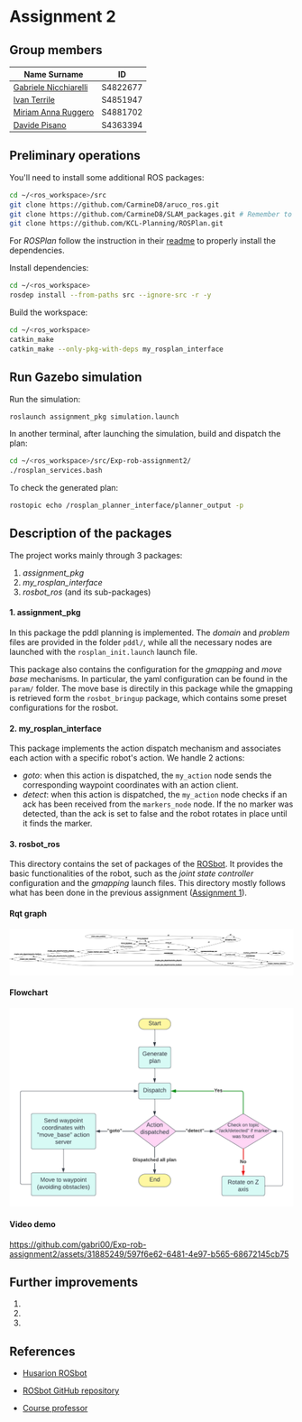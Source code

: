 # Assignment 2

## Group members

| Name Surname          | ID       |
| --------------------- | -------- |
| [Gabriele Nicchiarelli](https://github.com/gabri00) | S4822677 |
| [Ivan Terrile](https://github.com/Ivanterry00)         | S4851947 |
| [Miriam Anna Ruggero](https://github.com/Miryru)   | S4881702 |
| [Davide Pisano](https://github.com/DavidePisano)        | S4363394 |

## Preliminary operations

You'll need to install some additional ROS packages:

```bash
cd ~/<ros_workspace>/src
git clone https://github.com/CarmineD8/aruco_ros.git
git clone https://github.com/CarmineD8/SLAM_packages.git # Remember to switch to noetic branch
git clone https://github.com/KCL-Planning/ROSPlan.git
```

For *ROSPlan* follow the instruction in their [readme](https://github.com/KCL-Planning/ROSPlan/blob/master/README.md) to properly install the dependencies.

Install dependencies:

```bash
cd ~/<ros_workspace>
rosdep install --from-paths src --ignore-src -r -y
```

Build the workspace:

```bash
cd ~/<ros_workspace>
catkin_make
catkin_make --only-pkg-with-deps my_rosplan_interface
```

## Run Gazebo simulation

Run the simulation:

```bash
roslaunch assignment_pkg simulation.launch
```

In another terminal, after launching the simulation, build and dispatch the plan:
```bash
cd ~/<ros_workspace>/src/Exp-rob-assignment2/
./rosplan_services.bash
```

To check the generated plan:
```bash
rostopic echo /rosplan_planner_interface/planner_output -p
```

## Description of the packages

The project works mainly through 3 packages:
1. *assignment_pkg*
2. *my_rosplan_interface*
3. *rosbot_ros* (and its sub-packages)

#### 1. assignment_pkg

In this package the pddl planning is implemented. The *domain* and *problem* files are provided in the folder `pddl/`, while all the necessary nodes are launched with the `rosplan_init.launch` launch file.

This package also contains the configuration for the *gmapping* and *move base* mechanisms. In particular, the yaml configuration can be found in the `param/` folder. The move base is directily in this package while the gmapping is retrieved form the `rosbot_bringup` package, which contains some preset configurations for the rosbot.

#### 2. my_rosplan_interface

This package implements the action dispatch mechanism and associates each action with a specific robot's action.
We handle 2 actions:
- *goto*: when this action is dispatched, the `my_action` node sends the corresponding waypoint coordinates with an action client.
- *detect*: when this action is dispatched, the `my_action` node checks if an ack has been received from the `markers_node` node. If the no marker was detected, than the ack is set to false and the robot rotates in place until it finds the marker.

#### 3. rosbot_ros

This directory contains the set of packages of the [ROSbot](https://husarion.com/manuals/rosbot/).
It provides the basic functionalities of the robot, such as the *joint state controller* configuration and the *gmapping* launch files.
This directory mostly follows what has been done in the previous assignment ([Assignment 1](https://github.com/gabri00/Exp-rob-assignment1)).

#### Rqt graph

![Gazebo rqt](media/rqt_graph.png)

#### Flowchart

![Flowchart](media/flowchart.png)

#### Video demo

https://github.com/gabri00/Exp-rob-assignment2/assets/31885249/597f6e62-6481-4e97-b565-68672145cb75

## Further improvements

1. 
2. 
3. 

## References

- [Husarion ROSbot](https://husarion.com/manuals/rosbot/)

- [ROSbot GitHub repository](https://github.com/husarion/rosbot_ros/)

- [Course professor](https://github.com/CarmineD8/)
